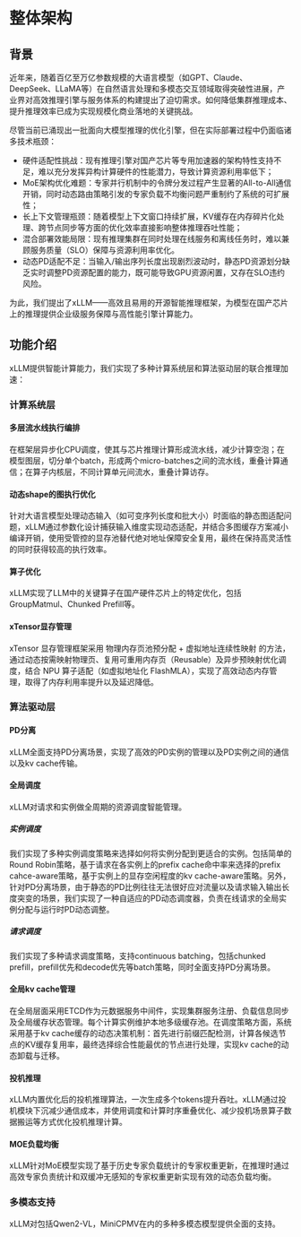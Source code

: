 # 整体架构

## 背景

近年来，随着百亿至万亿参数规模的大语言模型（如GPT、Claude、DeepSeek、LLaMA等）在自然语言处理和多模态交互领域取得突破性进展，产业界对高效推理引擎与服务体系的构建提出了迫切需求。如何降低集群推理成本、提升推理效率已成为实现规模化商业落地的关键挑战。

尽管当前已涌现出一批面向大模型推理的优化引擎，但在实际部署过程中仍面临诸多技术瓶颈：

- 硬件适配性挑战：现有推理引擎对国产芯片等专用加速器的架构特性支持不足，难以充分发挥异构计算硬件的性能潜力，导致计算资源利用率低下；
- MoE架构优化难题：专家并行机制中的令牌分发过程产生显著的All-to-All通信开销，同时动态路由策略引发的专家负载不均衡问题严重制约了系统的可扩展性；
- 长上下文管理瓶颈：随着模型上下文窗口持续扩展，KV缓存在内存碎片化处理、跨节点同步等方面的优化效率直接影响整体推理吞吐性能；
- 混合部署效能局限：现有推理集群在同时处理在线服务和离线任务时，难以兼顾服务质量（SLO）保障与资源利用率优化。
- 动态PD适配不足：当输入/输出序列长度出现剧烈波动时，静态PD资源划分缺乏实时调整PD资源配置的能力，既可能导致GPU资源闲置，又存在SLO违约风险。

为此，我们提出了xLLM——高效且易用的开源智能推理框架，为模型在国产芯片上的推理提供企业级服务保障与高性能引擎计算能力。
## 功能介绍

xLLM提供智能计算能力，我们实现了多种计算系统层和算法驱动层的联合推理加速：

### 计算系统层

#### 多层流水线执行编排
在框架层异步化CPU调度，使其与芯片推理计算形成流水线，减少计算空泡；在模型图层，切分单个batch，形成两个micro-batches之间的流水线，重叠计算通信；在算子内核层，不同计算单元间流水，重叠计算访存。
#### 动态shape的图执行优化
针对大语言模型处理动态输入（如可变序列长度和批大小）时面临的静态图适配问题，xLLM通过参数化设计捕获输入维度实现动态适配，并结合多图缓存方案减小编译开销，使用受管控的显存池替代绝对地址保障安全复用，最终在保持高灵活性的同时获得较高的执行效率。
#### 算子优化
xLLM实现了LLM中的关键算子在国产硬件芯片上的特定优化，包括GroupMatmul、Chunked Prefill等。
#### xTensor显存管理
xTensor 显存管理框架采用 物理内存页池预分配 + 虚拟地址连续性映射 的方法，通过动态按需映射物理页、复用可重用内存页（Reusable）及异步预映射优化调度，结合 NPU 算子适配（如虚拟地址化 FlashMLA），实现了高效动态内存管理，取得了内存利用率提升以及延迟降低。

### 算法驱动层

#### PD分离
xLLM全面支持PD分离场景，实现了高效的PD实例的管理以及PD实例之间的通信以及kv cache传输。

#### 全局调度
xLLM对请求和实例做全周期的资源调度智能管理。
##### 实例调度
我们实现了多种实例调度策略来选择如何将实例分配到更适合的实例。包括简单的Round Robin策略，基于请求在各实例上的prefix cache命中率来选择的prefix cahce-aware策略，基于实例上的显存空闲程度的kv cache-aware策略。另外，针对PD分离场景，由于静态的PD比例往往无法很好应对流量以及请求输入输出长度突变的场景，我们实现了一种自适应的PD动态调度器，负责在线请求的全局实例分配与运行时PD动态调整。
##### 请求调度
我们实现了多种请求调度策略，支持continuous batching，包括chunked prefill，prefill优先和decode优先等batch策略，同时全面支持PD分离场景。
#### 全局kv cache管理
在全局层面采用ETCD作为元数据服务中间件，实现集群服务注册、负载信息同步及全局缓存状态管理。每个计算实例维护本地多级缓存池。在调度策略方面，系统采用基于kv cache缓存的动态决策机制：首先进行前缀匹配检测，计算各候选节点的KV缓存复用率，最终选择综合性能最优的节点进行处理，实现kv cache的动态卸载与迁移。

#### 投机推理
xLLM内置优化后的投机推理算法，一次生成多个tokens提升吞吐。xLLM通过投机模块下沉减少通信成本，并使用调度和计算时序重叠优化、减少投机场景算子数据搬运等方式优化投机推理计算。
####  MOE负载均衡
xLLM针对MoE模型实现了基于历史专家负载统计的专家权重更新，在推理时通过高效专家负责统计和双缓冲无感知的专家权重更新实现有效的动态负载均衡。

### 多模态支持

xLLM对包括Qwen2-VL，MiniCPMV在内的多种多模态模型提供全面的支持。
